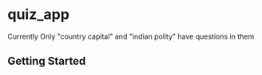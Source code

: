 # quiz_app

Currently Only "country capital" and "indian polity" have questions in them

## Getting Started
